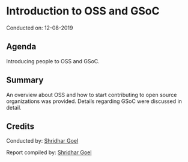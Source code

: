 # Introduction to OSS and GSoC

Conducted on: 12-08-2019

## Agenda

Introducing people to OSS and GSoC.

## Summary

An overview about OSS and how to start contributing to open source organizations was provided. Details regarding GSoC were discussed in detail.

## Credits

Conducted by: [Shridhar Goel](https://github.com/ShridharGoel)

Report compiled by: [Shridhar Goel](https://github.com/ShridharGoel)
